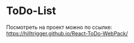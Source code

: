 # ToDo-List

Посмотреть на проект можно по ссылке: https://hilltrigger.github.io/React-ToDo-WebPack/
